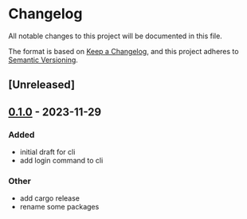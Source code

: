 # Changelog
All notable changes to this project will be documented in this file.

The format is based on [Keep a Changelog](https://keepachangelog.com/en/1.0.0/),
and this project adheres to [Semantic Versioning](https://semver.org/spec/v2.0.0.html).

## [Unreleased]

## [0.1.0](https://github.com/swarmd-io/swarmd/releases/tag/swarmd_instruments-v0.1.0) - 2023-11-29

### Added
- initial draft for cli
- add login command to cli

### Other
- add cargo release
- rename some packages
